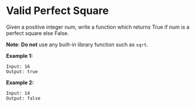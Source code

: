 # Valid Perfect Square

Given a positive integer num, write a function which returns True if num is a perfect square else False.

__Note__: __Do not__ use any built-in library function such as `sqrt`.

__Example 1:__

```
Input: 16
Output: true
```

__Example 2:__

```
Input: 14
Output: false
```
